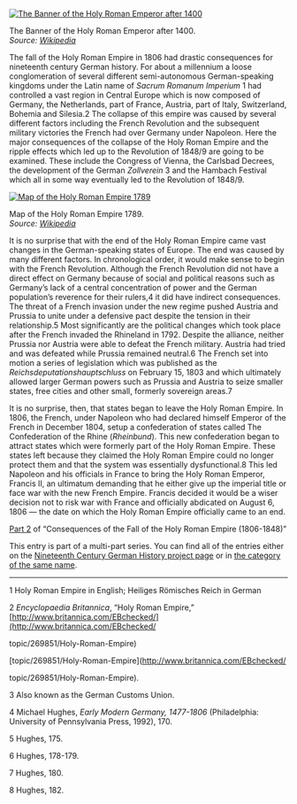 [![The Banner of the Holy Roman Emperor after 1400](600px-Banner_of_the_Holy_Roman_Emperor_after_1400.svg_.png "The Banner of the Holy Roman Emperor after 1400")](https://i0.wp.com/www.historyrhymes.info/wp-content/uploads/2010/02/600px-Banner_of_the_Holy_Roman_Emperor_after_1400.svg_.png?ssl=1)

The Banner of the Holy Roman Emperor after 1400.  
*Source: [Wikipedia](http://en.wikipedia.org/wiki/File:Banner_of_the_Holy_Roman_Emperor_\(after_1400\).svg)*

The fall of the Holy Roman Empire in 1806 had drastic consequences for nineteenth century German history. For about a millennium a loose conglomeration of several different semi-autonomous German-speaking kingdoms under the Latin name of *Sacrum Romanum Imperium* 1 had controlled a vast region in Central Europe which is now composed of Germany, the Netherlands, part of France, Austria, part of Italy, Switzerland, Bohemia and Silesia.2 The collapse of this empire was caused by several different factors including the French Revolution and the subsequent military victories the French had over Germany under Napoleon. Here the major consequences of the collapse of the Holy Roman Empire and the ripple effects which led up to the Revolution of 1848/9 are going to be examined. These include the Congress of Vienna, the Carlsbad Decrees, the development of the German *Zollverein* 3 and the Hambach Festival which all in some way eventually led to the Revolution of 1848/9.

[![Map of the Holy Roman Empire 1789](735px-HRR_1789_EN.png "Map of the Holy Roman Empire 1789")](https://i0.wp.com/www.historyrhymes.info/wp-content/uploads/2010/02/735px-HRR_1789_EN.png?ssl=1)

Map of the Holy Roman Empire 1789.  
*Source: [Wikipedia](http://en.wikipedia.org/wiki/File:HRR_1789_EN.png)*

It is no surprise that with the end of the Holy Roman Empire came vast changes in the German-speaking states of Europe. The end was caused by many different factors. In chronological order, it would make sense to begin with the French Revolution. Although the French Revolution did not have a direct effect on Germany because of social and political reasons such as Germany’s lack of a central concentration of power and the German population’s reverence for their rulers,4 it did have indirect consequences. The threat of a French invasion under the new regime pushed Austria and Prussia to unite under a defensive pact despite the tension in their relationship.5 Most significantly are the political changes which took place after the French invaded the Rhineland in 1792. Despite the alliance, neither Prussia nor Austria were able to defeat the French military. Austria had tried and was defeated while Prussia remained neutral.6 The French set into motion a series of legislation which was published as the *Reichsdeputationshauptschluss* on February 15, 1803 and which ultimately allowed larger German powers such as Prussia and Austria to seize smaller states, free cities and other small, formerly sovereign areas.7

It is no surprise, then, that states began to leave the Holy Roman Empire. In 1806, the French, under Napoleon who had declared himself Emperor of the French in December 1804, setup a confederation of states called The Confederation of the Rhine (*Rheinbund*). This new confederation began to attract states which were formerly part of the Holy Roman Empire. These states left because they claimed the Holy Roman Empire could no longer protect them and that the system was essentially dysfunctional.8 This led Napoleon and his officials in France to bring the Holy Roman Emperor, Francis II, an ultimatum demanding that he either give up the imperial title or face war with the new French Empire. Francis decided it would be a wiser decision not to risk war with France and officially abdicated on August 6, 1806 — the date on which the Holy Roman Empire officially came to an end.

[Part 2](https://www.historyrhymes.info/2010/03/27/nineteenth-century-german-history-consequences-of-the-fall-of-the-holy-roman-empire-1806-1848-part-2/) of “Consequences of the Fall of the Holy Roman Empire (1806-1848)”

This entry is part of a multi-part series. You can find all of the entries either on the [Nineteenth Century German History project page](https://www.historyrhymes.info/featured/nineteenth-century-german-history/) or in [the category of the same name](https://www.historyrhymes.info/category/multi-part-series/nineteenth-century-german-history/).

* * *

1 Holy Roman Empire in English; Heiliges Römisches Reich in German

2 *Encyclopaedia Britannica*, “Holy Roman Empire,” [http://www.britannica.com/EBchecked/](http://www.britannica.com/EBchecked/

topic/269851/Holy-Roman-Empire)

[topic/269851/Holy-Roman-Empire](http://www.britannica.com/EBchecked/

topic/269851/Holy-Roman-Empire).

3 Also known as the German Customs Union.

4 Michael Hughes, *Early Modern Germany, 1477-1806* (Philadelphia: University of Pennsylvania Press, 1992), 170.

5 Hughes, 175.

6 Hughes, 178-179.

7 Hughes, 180.

8 Hughes, 182.
